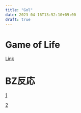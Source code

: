 ```yaml
---
title: "Gol"
date: 2023-04-16T13:52:10+09:00
draft: true
---
```


# Game of Life
[Link](/works/ca/gol/)

# BZ反応
[1](/works/ca/bz/)

[2](/works/ca/bz2/)